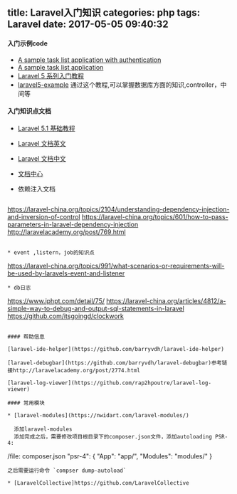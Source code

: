 title: Laravel入门知识
categories: php
tags: Laravel
date: 2017-05-05 09:40:32
---


#### 入门示例code

* [A sample task list application with authentication](https://github.com/laravel/quickstart-intermediate)
* [A sample task list application](https://github.com/laravel/quickstart-basic)
* [Laravel 5 系列入门教程](https://github.com/johnlui/Learn-Laravel-5)
* [laravel5-example](https://github.com/bestmomo/laravel5-example)
  通过这个教程,可以掌握数据库方面的知识,controller，中间等

#### 入门知识点文档

* [Laravel 5.1 基础教程](http://laravelacademy.org/laravel-tutorial-5_1)

* [Laravel 文档英文](https://laravel.com/docs/5.4)

* [Laravel 文档中文](https://docs.golaravel.com/docs/5.4/installation/)
*  [文档中心](http://d.laravel-china.org/ )

* 依赖注入文档
  ```
 https://laravel-china.org/topics/2104/understanding-dependency-injection-and-inversion-of-control
 https://laravel-china.org/topics/601/how-to-pass-parameters-in-laravel-dependency-injection
 http://laravelacademy.org/post/769.html

  ```

* event ,listern，job的知识点
```
https://laravel-china.org/topics/991/what-scenarios-or-requirements-will-be-used-by-laravels-event-and-listener
```
* db日志
```
  https://www.iphpt.com/detail/75/
  https://laravel-china.org/articles/4812/a-simple-way-to-debug-and-output-sql-statements-in-laravel
  https://github.com/itsgoingd/clockwork
```

#### 帮助信息

[laravel-ide-helper](https://github.com/barryvdh/laravel-ide-helper)

[laravel-debugbar](https://github.com/barryvdh/laravel-debugbar)参考链接http://laravelacademy.org/post/2774.html

[laravel-log-viewer](https://github.com/rap2hpoutre/laravel-log-viewer)

#### 常用模块

* [laravel-modules](https://nwidart.com/laravel-modules/)

  添加laravel-modules
  添加完成之后，需要修改项目根目录下的composer.json文件，添加autoloading PSR-4:
  ```
  /file: composer.json
  "psr-4": {
  "App": "app/",
  "Modules": "modules/"
  }
  ```
之后需要运行命令 `compser dump-autoload`

* [LaravelCollective]https://github.com/LaravelCollective
